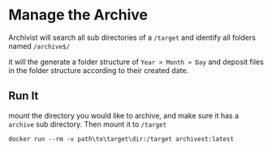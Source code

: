 # Manage the Archive

Archivist will search all sub directories of a `/target` and identify all folders named `/archive$/`

it will the generate a folder structure of `Year > Month > Day` and deposit files in the folder structure according to their created date.

## Run It

mount the directory you would like to archive, and make sure it has a `archive` sub directory. Then mount it to `/target`

`docker run --rm -v path\to\target\dir:/target archivest:latest`
